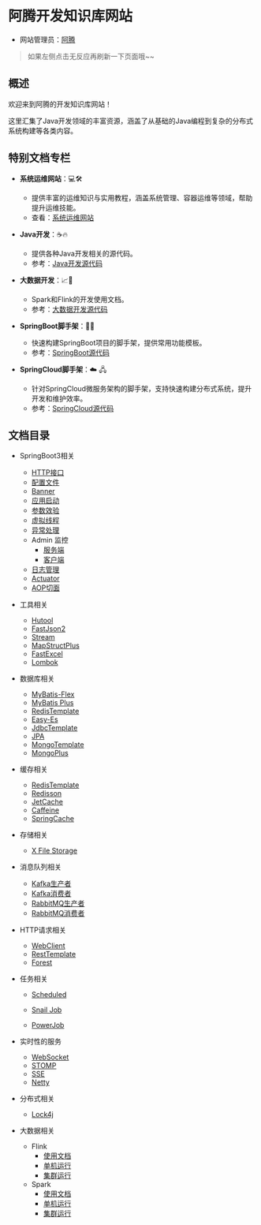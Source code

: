# 阿腾开发知识库网站

- 网站管理员：[阿腾](http://wpa.qq.com/msgrd?v=3&uin=2385569970&Menu=yes)

> 如果左侧点击无反应再刷新一下页面哦~~

## 概述

欢迎来到阿腾的开发知识库网站！

这里汇集了Java开发领域的丰富资源，涵盖了从基础的Java编程到复杂的分布式系统构建等各类内容。


## 特别文档专栏

- **系统运维网站**：💻🛠️
  - 提供丰富的运维知识与实用教程，涵盖系统管理、容器运维等领域，帮助提升运维技能。
  - 查看：[系统运维网站](https://kongyu666.github.io/ops/)
- **Java开发**：☕🔥 
    - 提供各种Java开发相关的源代码。
    - 参考：[Java开发源代码](https://github.com/kongyu666/Ateng-Java)
- **大数据开发**：📈🧠
  - Spark和Flink的开发使用文档。
  - 参考：[大数据开发源代码](https://kongyu666.github.io/dev/#/work/Ateng-Java/bigdata/)

- **SpringBoot脚手架**：🌱🚀 
  - 快速构建SpringBoot项目的脚手架，提供常用功能模板。
  - 参考：[SpringBoot源代码](https://github.com/kongyu666/Ateng-Boot)
- **SpringCloud脚手架**：☁️ 🖧 
  - 针对SpringCloud微服务架构的脚手架，支持快速构建分布式系统，提升开发和维护效率。
  - 参考：[SpringCloud源代码](https://github.com/kongyu666/Ateng-Cloud)

## 文档目录

- SpringBoot3相关
    - [HTTP接口](/work/Ateng-Java/springboot3/http-interface/)
    - [配置文件](/work/Ateng-Java/springboot3/config/)
    - [Banner](/work/Ateng-Java/springboot3/banner/)
    - [应用启动](/work/Ateng-Java/springboot3/startup/)
    - [参数效验](/work/Ateng-Java/springboot3/validator/)
    - [虚拟线程](/work/Ateng-Java/springboot3/virtual/)
    - [异常处理](/work/Ateng-Java/springboot3/exception/)
    - Admin 监控
        - [服务端](/work/Ateng-Java/springboot3/admin-server/)
        - [客户端](/work/Ateng-Java/springboot3/admin-client/)
    - [日志管理](/work/Ateng-Java/springboot3/log/)
    - [Actuator](/work/Ateng-Java/springboot3/actuator/)
    - [AOP切面](/work/Ateng-Java/springboot3/aop/)

- 工具相关
    - [Hutool](/work/Ateng-Java/tools/hutool/)
    - [FastJson2](/work/Ateng-Java/tools/fastjson2/)
    - [Stream](/work/Ateng-Java/tools/stream/)
    - [MapStructPlus](/work/Ateng-Java/tools/mapstruct-plus/)
    - [FastExcel](/work/Ateng-Java/tools/fast-excel/)
    - [Lombok](/work/Ateng-Java/tools/lombok/)

- 数据库相关
    - [MyBatis-Flex](/work/Ateng-Java/database/mybatis-flex/)
    - [MyBatis Plus](/work/Ateng-Java/database/mybatis-plus/)
    - [RedisTemplate](/work/Ateng-Java/database/redis-template/)
    - [Easy-Es](/work/Ateng-Java/database/easy-es/)
    - [JdbcTemplate](/work/Ateng-Java/database/jdbc-template/)
    - [JPA](/work/Ateng-Java/database/spring-jpa/)
    - [MongoTemplate](/work/Ateng-Java/database/mongo-template/)
    - [MongoPlus](/work/Ateng-Java/database/mongo-plus)

- 缓存相关
    - [RedisTemplate](/work/Ateng-Java/cache/redis-template/)
    - [Redisson](work/Ateng-Java/cache/redisson/)
    - [JetCache](/work/Ateng-Java/cache/jetcache/)
    - [Caffeine](/work/Ateng-Java/cache/caffeine/)
    - [SpringCache](/work/Ateng-Java/cache/spring-cache/)

- 存储相关
    - [X File Storage](/work/Ateng-Java/storage/x-file-storage/)

- 消息队列相关
    - [Kafka生产者](/work/Ateng-Java/mq/kafka-provider/)
    - [Kafka消费者](/work/Ateng-Java/mq/kafka-consumer/)
    - [RabbitMQ生产者](/work/Ateng-Java/mq/rabbitmq-provider/)
    - [RabbitMQ消费者](/work/Ateng-Java/mq/rabbitmq-consumer/)

- HTTP请求相关
    - [WebClient](/work/Ateng-Java/http/web-client/)
    - [RestTemplate](/work/Ateng-Java/http/rest-template/)
    - [Forest](/work/Ateng-Java/http/forest/)

- 任务相关
    -  [Scheduled](/work/Ateng-Java/task/scheduled/)

    -  [Snail Job](/work/Ateng-Java/task/snail-job/)

    -  [PowerJob](/work/Ateng-Java/task/power-job/)

- 实时性的服务
    - [WebSocket](/work/Ateng-Java/realtime/websocket/)
    - [STOMP](/work/Ateng-Java/realtime/stomp/)
    - [SSE](/work/Ateng-Java/realtime/sse/)
    - [Netty](/work/Ateng-Java/realtime/netty/)

- 分布式相关
    - [Lock4j](/work/Ateng-Java/distributed/lock4j/)

- 大数据相关
    - Flink
        - [使用文档](/work/Ateng-Java/bigdata/flink-examples/)
        - [单机运行](/work/Ateng-Java/bigdata/flink-standalone/)
        - [集群运行](/work/Ateng-Java/bigdata/flink-cluster/)
    - Spark
        - [使用文档](/work/Ateng-Java/bigdata/spark-examples/)
        - [单机运行](/work/Ateng-Java/bigdata/spark-standalone/)
        - [集群运行](/work/Ateng-Java/bigdata/spark-cluster/)
